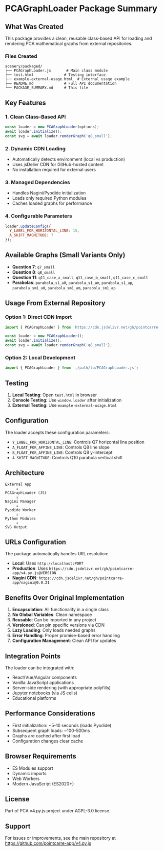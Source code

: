 # PCAGraphLoader Package Summary

## What Was Created

This package provides a clean, reusable class-based API for loading and rendering PCA mathematical graphs from external repositories.

### Files Created

```
scenery/packaged/
├── PCAGraphLoader.js       # Main class module
├── test.html              # Testing interface 
├── example-external-usage.html  # External usage example
├── README.md              # Full API documentation
└── PACKAGE_SUMMARY.md     # This file
```

## Key Features

### 1. **Clean Class-Based API**

```javascript
const loader = new PCAGraphLoader(options);
await loader.initialize();
const svg = await loader.renderGraph('q8_small');
```

### 2. **Dynamic CDN Loading**

- Automatically detects environment (local vs production)
- Uses jsDelivr CDN for GitHub-hosted content
- No installation required for external users

### 3. **Managed Dependencies**

- Handles Nagini/Pyodide initialization
- Loads only required Python modules
- Caches loaded graphs for performance

### 4. **Configurable Parameters**

```javascript
loader.updateConfig({
  Y_LABEL_FOR_HORIZONTAL_LINE: 15,
  A_SHIFT_MAGNITUDE: 7
});
```

## Available Graphs (Small Variants Only)

- **Question 7**: `q7_small`
- **Question 8**: `q8_small`
- **Question 11**: `q11_case_a_small`, `q11_case_b_small`, `q11_case_c_small`
- **Parabolas**: `parabola_s1_a0`, `parabola_s1_am`, `parabola_s1_ap`, `parabola_sm1_a0`, `parabola_sm1_am`, `parabola_sm1_ap`

## Usage From External Repository

### Option 1: Direct CDN Import

```javascript
import { PCAGraphLoader } from 'https://cdn.jsdelivr.net/gh/pointcarre-app/v4.py.js@v0.0.12-unstable/scenery/packaged/PCAGraphLoader.js';

const loader = new PCAGraphLoader();
await loader.initialize();
const svg = await loader.renderGraph('q8_small');
```

### Option 2: Local Development

```javascript
import { PCAGraphLoader } from './path/to/PCAGraphLoader.js';
```

## Testing

1. **Local Testing**: Open `test.html` in browser
2. **Console Testing**: Use `window.loader` after initialization
3. **External Testing**: Use `example-external-usage.html`

## Configuration

The loader accepts these configuration parameters:

- `Y_LABEL_FOR_HORIZONTAL_LINE`: Controls Q7 horizontal line position
- `A_FLOAT_FOR_AFFINE_LINE`: Controls Q8 line slope
- `B_FLOAT_FOR_AFFINE_LINE`: Controls Q8 y-intercept
- `A_SHIFT_MAGNITUDE`: Controls Q10 parabola vertical shift

## Architecture

```
External App
     ↓
PCAGraphLoader (JS)
     ↓
Nagini Manager
     ↓
Pyodide Worker
     ↓
Python Modules
     ↓
SVG Output
```

## URLs Configuration

The package automatically handles URL resolution:

- **Local**: Uses `http://localhost:PORT`
- **Production**: Uses `https://cdn.jsdelivr.net/gh/pointcarre-app/v4.py.js@VERSION`
- **Nagini CDN**: `https://cdn.jsdelivr.net/gh/pointcarre-app/nagini@0.0.21`

## Benefits Over Original Implementation

1. **Encapsulation**: All functionality in a single class
2. **No Global Variables**: Clean namespace
3. **Reusable**: Can be imported in any project
4. **Versioned**: Can pin specific versions via CDN
5. **Lazy Loading**: Only loads needed graphs
6. **Error Handling**: Proper promise-based error handling
7. **Configuration Management**: Clean API for updates

## Integration Points

The loader can be integrated with:

- React/Vue/Angular components
- Vanilla JavaScript applications
- Server-side rendering (with appropriate polyfills)
- Jupyter notebooks (via JS cells)
- Educational platforms

## Performance Considerations

- First initialization: ~5-10 seconds (loads Pyodide)
- Subsequent graph loads: ~100-500ms
- Graphs are cached after first load
- Configuration changes clear cache

## Browser Requirements

- ES Modules support
- Dynamic imports
- Web Workers
- Modern JavaScript (ES2020+)

## License

Part of PCA v4.py.js project under AGPL-3.0 license.

## Support

For issues or improvements, see the main repository at https://github.com/pointcarre-app/v4.py.js
